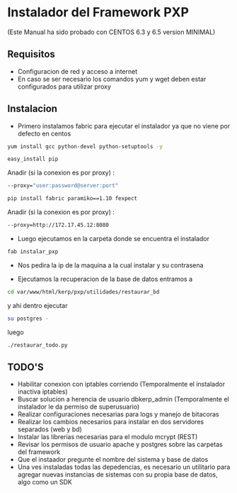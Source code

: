 Instalador del Framework PXP
===============================

(Este Manual ha sido probado con CENTOS 6.3 y 6.5 version MINIMAL) 

Requisitos
-----------

* Configuracion de red y acceso a internet
* En caso se ser necesario los comandos yum y wget deben estar configurados para utilizar proxy

Instalacion
------------

* Primero instalamos fabric para ejecutar el instalador ya que no viene por defecto en centos

```sh
yum install gcc python-devel python-setuptools -y
```

```sh
easy_install pip
```
Anadir (si la conexion es por proxy) :

```sh
--proxy="user:password@server:port"
```

```sh
pip install fabric paramiko==1.10 fexpect
```
Anadir (si la conexion es por proxy) :

```sh
--proxy=http://172.17.45.12:8080
```

* Luego ejecutamos en la carpeta donde se encuentra el instalador

```sh 
fab instalar_pxp
```

* Nos pedira la ip de la maquina a la cual instalar y su contrasena

* Ejecutamos la recuperacion de la base de datos entramos a 

```sh 
cd var/www/html/kerp/pxp/utilidades/restaurar_bd
```

y ahi dentro ejecutar 

```sh 
su postgres -
```

luego

```sh
./restaurar_todo.py
```


TODO'S
-------

* Habilitar conexion con iptables corriendo (Temporalmente el instalador inactiva iptables)
* Buscar solucion a herencia de usuario dbkerp_admin (Temporalmente el instalador le da permiso de superusuario)
* Realizar configuraciones necesarias para logs y manejo de bitacoras
* Realizar los cambios necesarios para instalar en dos servidores separados (web y bd)
* Instalar las librerias necesarias para el modulo mcrypt (REST)
* Revisar los permisos de usuario apache y postgres sobre las carpetas del framework
* Que el instaador pregunte el nombre del sistema y base de datos
* Una ves instaladas todas las depedencias, es necesario un utilitario para agregar nuevas instancias de sistemas con su propia base de datos,   algo como un SDK
